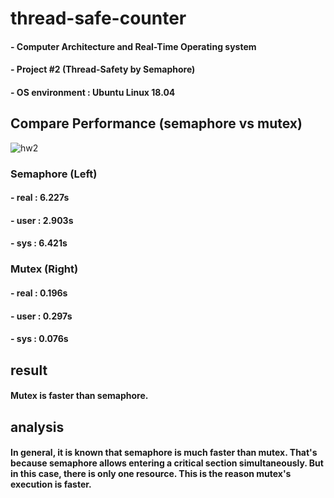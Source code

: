 # thread-safe-counter

#### - Computer Architecture and Real-Time Operating system
#### - Project #2 (Thread-Safety by Semaphore)
#### - OS environment : Ubuntu Linux 18.04


## Compare Performance (semaphore vs mutex)
![hw2](https://user-images.githubusercontent.com/78201406/121796113-a9e97a00-cc51-11eb-9083-8911375b3848.png)
###  Semaphore (Left)
#### - real : 6.227s
#### - user : 2.903s
#### - sys : 6.421s
### Mutex (Right)
#### - real : 0.196s
#### - user : 0.297s
#### - sys : 0.076s




## result
####  Mutex is faster than semaphore.


## analysis
####  In general, it is known that semaphore is much faster than mutex. That's because semaphore allows entering a critical section simultaneously. But in this case, there is only one resource. This is the reason mutex's execution is faster.
